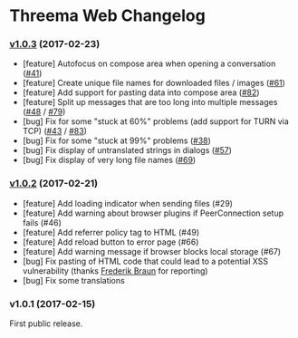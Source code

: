 # Threema Web Changelog

### [v1.0.3][v1.0.3] (2017-02-23)

* [feature] Autofocus on compose area when opening a conversation ([#41][i41])
* [feature] Create unique file names for downloaded files / images ([#61][i61])
* [feature] Add support for pasting data into compose area ([#82][i82])
* [feature] Split up messages that are too long into multiple messages ([#48][i48] / [#79][i79])
* [bug] Fix for some "stuck at 60%" problems (add support for TURN via TCP) ([#43][i43] / [#83][i83])
* [bug] Fix for some "stuck at 99%" problems ([#38][i38])
* [bug] Fix display of untranslated strings in dialogs ([#57][i57])
* [bug] Fix display of very long file names ([#69][i69])

### [v1.0.2][v1.0.2] (2017-02-21)

* [feature] Add loading indicator when sending files (#29)
* [feature] Add warning about browser plugins if PeerConnection setup fails (#46)
* [feature] Add referrer policy tag to HTML (#49)
* [feature] Add reload button to error page (#66)
* [feature] Add warning message if browser blocks local storage (#67)
* [bug] Fix pasting of HTML code that could lead to a potential XSS
  vulnerability (thanks [Frederik Braun](https://github.com/freddyb) for reporting)
* [bug] Fix some translations

### v1.0.1 (2017-02-15)

First public release.


[i38]: https://github.com/threema-ch/threema-web/issues/38
[i41]: https://github.com/threema-ch/threema-web/issues/41
[i43]: https://github.com/threema-ch/threema-web/issues/43
[i48]: https://github.com/threema-ch/threema-web/issues/48
[i57]: https://github.com/threema-ch/threema-web/issues/57
[i61]: https://github.com/threema-ch/threema-web/issues/61
[i69]: https://github.com/threema-ch/threema-web/issues/69
[i79]: https://github.com/threema-ch/threema-web/issues/79
[i82]: https://github.com/threema-ch/threema-web/issues/82
[i83]: https://github.com/threema-ch/threema-web/issues/83

[v1.0.3]: https://github.com/threema-ch/threema-web/compare/v1.0.2...v1.0.3
[v1.0.2]: https://github.com/threema-ch/threema-web/compare/v1.0.1...v1.0.2
